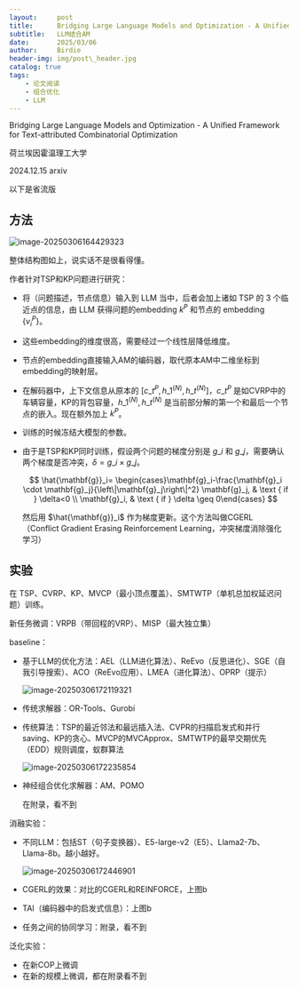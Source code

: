 ```yaml
---
layout:     post
title:      Bridging Large Language Models and Optimization - A Unified Framework for Text-attributed Combinatorial Optimization
subtitle:   LLM结合AM
date:       2025/03/06
author:     Birdie
header-img: img/post\_header.jpg
catalog: true
tags:
    - 论文阅读
    - 组合优化
    - LLM
---
```


Bridging Large Language Models and Optimization - A Unified Framework for Text-attributed Combinatorial Optimization

荷兰埃因霍温理工大学

2024.12.15 arxiv


以下是省流版

## 方法

![image-20250306164429323]({{site.url}}/img/2025-3-06-Bridging_Large_Language_Models_and_Optimization_A_Unified_Framework_for_Text-attributed_Combinatorial_Optimization/image-20250306164429323.png)

整体结构图如上，说实话不是很看得懂。

作者针对TSP和KP问题进行研究：

- 将（问题描述，节点信息）输入到 LLM 当中，后者会加上诸如 TSP 的 3 个临近点的信息，由 LLM 获得问题的embedding $k^P$ 和节点的 embedding $\lbrace v^P_i\rbrace$。

- 这些embedding的维度很高，需要经过一个线性层降低维度。

- 节点的embedding直接输入AM的编码器，取代原本AM中二维坐标到embedding的映射层。

- 在解码器中，上下文信息从原本的 $[c\_t^P,h\_1^{(N)},h\_t^{(N)}]$，$c\_t^P$ 是如CVRP中的车辆容量，KP的背包容量，$h\_1^{(N)},h\_t^{(N)}$ 是当前部分解的第一个和最后一个节点的嵌入。现在额外加上 $k^P$。

- 训练的时候冻结大模型的参数。

- 由于是TSP和KP同时训练，假设两个问题的梯度分别是 $g\_i$ 和 $g\_j$，需要确认两个梯度是否冲突，$\delta=g\_i\times g\_j$。

  $$
  \hat{\mathbf{g}}_i= \begin{cases}\mathbf{g}_i-\frac{\mathbf{g}_i \cdot \mathbf{g}_j}{\left\|\mathbf{g}_j\right\|^2} \mathbf{g}_j, & \text { if } \delta<0 \\ \mathbf{g}_i, & \text { if } \delta \geq 0\end{cases}
  $$

  然后用 $\hat{\mathbf{g}}_i$ 作为梯度更新。这个方法叫做CGERL（Conflict Gradient Erasing Reinforcement Learning，冲突梯度消除强化学习）

## 实验

在 TSP、CVRP、KP、MVCP（最小顶点覆盖）、SMTWTP（单机总加权延迟问题）训练。

新任务微调：VRPB（带回程的VRP）、MISP（最大独立集）

baseline：

- 基于LLM的优化方法：AEL（LLM进化算法）、ReEvo（反思进化）、SGE（自我引导搜索）、ACO（ReEvo应用）、LMEA（进化算法）、OPRP（提示）

  ![image-20250306172119321]({{site.url}}/img/2025-3-06-Bridging_Large_Language_Models_and_Optimization_A_Unified_Framework_for_Text-attributed_Combinatorial_Optimization/image-20250306172119321.png)

- 传统求解器：OR-Tools、Gurobi

- 传统算法：TSP的最近邻法和最远插入法、CVPR的扫描启发式和并行saving、KP的贪心、MVCP的MVCApprox、SMTWTP的最早交期优先（EDD）规则调度，蚁群算法

  ![image-20250306172235854]({{site.url}}/img/2025-3-06-Bridging_Large_Language_Models_and_Optimization_A_Unified_Framework_for_Text-attributed_Combinatorial_Optimization/image-20250306172235854.png)

- 神经组合优化求解器：AM、POMO

  在附录，看不到

消融实验：

- 不同LLM：包括ST（句子变换器）、E5-large-v2（E5）、Llama2-7b、Llama-8b。越小越好。

  ![image-20250306172446901]({{site.url}}/img/2025-3-06-Bridging_Large_Language_Models_and_Optimization_A_Unified_Framework_for_Text-attributed_Combinatorial_Optimization/image-20250306172446901.png)

- CGERL的效果：对比的CGERL和REINFORCE，上图b

- TAI（编码器中的启发式信息）：上图b

- 任务之间的协同学习：附录，看不到

泛化实验：

- 在新COP上微调
- 在新的规模上微调，都在附录看不到

